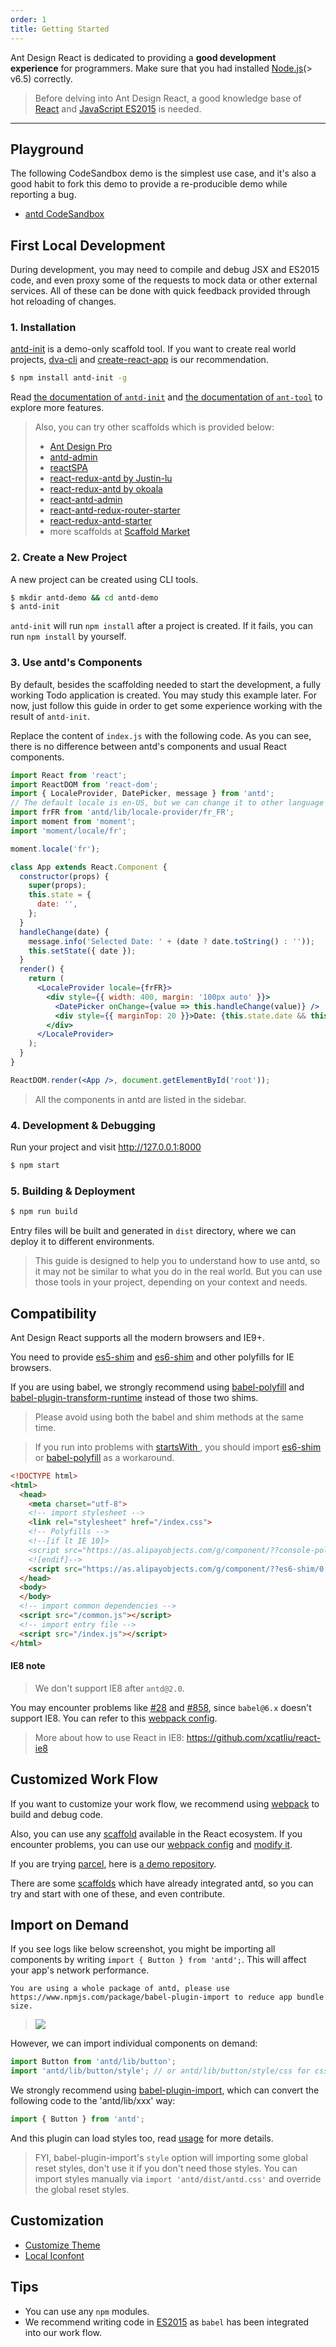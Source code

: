 ```yaml
---
order: 1
title: Getting Started
---
```


Ant Design React is dedicated to providing a **good development experience** for programmers. Make sure that you had installed [Node.js](https://nodejs.org/)(> v6.5) correctly.

> Before delving into Ant Design React, a good knowledge base of [React](http://facebook.github.io/react/) and [JavaScript ES2015](http://babeljs.io/docs/learn-es2015/) is needed.

---

## Playground

The following CodeSandbox demo is the simplest use case, and it's also a good habit to fork this demo to provide a re-producible demo while reporting a bug.

- [antd CodeSandbox](https://u.ant.design/codesandbox-repro)

## First Local Development

During development, you may need to compile and debug JSX and ES2015 code, and even proxy some of the requests to mock data or other external services. All of these can be done with quick feedback provided through hot reloading of changes.

### 1. Installation

[antd-init](https://github.com/ant-design/antd-init/) is a demo-only scaffold tool. If you want to create real world projects, [dva-cli](https://github.com/dvajs/dva-cli) and [create-react-app](https://github.com/facebookincubator/create-react-app) is our recommendation.

```bash
$ npm install antd-init -g
```

Read [the documentation of `antd-init`](https://github.com/ant-design/antd-init/) and [the documentation of `ant-tool`](http://ant-tool.github.io/) to explore more features.

> Also, you can try other scaffolds which is provided below:
>
>   - [Ant Design Pro](http://pro.ant.design/)
>   - [antd-admin](https://github.com/zuiidea/antd-admin)
>   - [reactSPA](https://github.com/JasonBai007/reactSPA)
>   - [react-redux-antd by Justin-lu](https://github.com/Justin-lu/react-redux-antd)
>   - [react-redux-antd by okoala](https://github.com/okoala/react-redux-antd)
>   - [react-antd-admin](https://github.com/fireyy/react-antd-admin)
>   - [react-antd-redux-router-starter](https://github.com/yuzhouisme/react-antd-redux-router-starter)
>   - [react-redux-antd-starter](https://github.com/BetaRabbit/react-redux-antd-starter)
>   - more scaffolds at [Scaffold Market](http://scaffold.ant.design/)

### 2. Create a New Project

A new project can be created using CLI tools.

```bash
$ mkdir antd-demo && cd antd-demo
$ antd-init
```

`antd-init` will run `npm install` after a project is created. If it fails, you can run `npm install` by yourself.

### 3. Use antd's Components

By default, besides the scaffolding needed to start the development, a fully working Todo application is created.
You may study this example later. For now, just follow this guide in order to get some experience working with the result of `antd-init`.

Replace the content of `index.js` with the following code.
As you can see, there is no difference between antd's components and usual React components.

```jsx
import React from 'react';
import ReactDOM from 'react-dom';
import { LocaleProvider, DatePicker, message } from 'antd';
// The default locale is en-US, but we can change it to other language
import frFR from 'antd/lib/locale-provider/fr_FR';
import moment from 'moment';
import 'moment/locale/fr';

moment.locale('fr');

class App extends React.Component {
  constructor(props) {
    super(props);
    this.state = {
      date: '',
    };
  }
  handleChange(date) {
    message.info('Selected Date: ' + (date ? date.toString() : ''));
    this.setState({ date });
  }
  render() {
    return (
      <LocaleProvider locale={frFR}>
        <div style={{ width: 400, margin: '100px auto' }}>
          <DatePicker onChange={value => this.handleChange(value)} />
          <div style={{ marginTop: 20 }}>Date: {this.state.date && this.state.date.toString()}</div>
        </div>
      </LocaleProvider>
    );
  }
}

ReactDOM.render(<App />, document.getElementById('root'));
```

> All the components in antd are listed in the sidebar.

### 4. Development & Debugging

Run your project and visit http://127.0.0.1:8000

```bash
$ npm start
```

### 5. Building & Deployment

```bash
$ npm run build
```

Entry files will be built and generated in `dist` directory, where we can deploy it to different environments.

> This guide is designed to help you to understand how to use antd, so it may not be similar to what you do in the real world.
> But you can use those tools in your project, depending on your context and needs.

## Compatibility

Ant Design React supports all the modern browsers and IE9+.

You need to provide [es5-shim](https://github.com/es-shims/es5-shim) and [es6-shim](https://github.com/paulmillr/es6-shim) and other polyfills for IE browsers.

If you are using babel, we strongly recommend using [babel-polyfill](https://babeljs.io/docs/usage/polyfill/) and [babel-plugin-transform-runtime](https://babeljs.io/docs/plugins/transform-runtime/) instead of those two shims.

> Please avoid using both the babel and shim methods at the same time.

> If you run into problems with [startsWith ](https://github.com/ant-design/ant-design/issues/3400#issuecomment-253181445), you should import  [es6-shim](https://github.com/paulmillr/es6-shim) or [babel-polyfill](https://babeljs.io/docs/usage/polyfill/) as a workaround.

```html
<!DOCTYPE html>
<html>
  <head>
    <meta charset="utf-8">
    <!-- import stylesheet -->
    <link rel="stylesheet" href="/index.css">
    <!-- Polyfills -->
    <!--[if lt IE 10]>
    <script src="https://as.alipayobjects.com/g/component/??console-polyfill/0.2.2/index.js,es5-shim/4.5.7/es5-shim.min.js,es5-shim/4.5.7/es5-sham.min.js,es6-shim/0.35.1/es6-sham.min.js,es6-shim/0.35.1/es6-shim.min.js,html5shiv/3.7.2/html5shiv.min.js,media-match/2.0.2/media.match.min.js"></script>
    <![endif]-->
    <script src="https://as.alipayobjects.com/g/component/??es6-shim/0.35.1/es6-sham.min.js,es6-shim/0.35.1/es6-shim.min.js"></script>
  </head>
  <body>
  </body>
  <!-- import common dependencies -->
  <script src="/common.js"></script>
  <!-- import entry file -->
  <script src="/index.js"></script>
</html>
```

#### IE8 note

> We don't support IE8 after `antd@2.0`.

You may encounter problems like [#28](https://github.com/ant-tool/atool-build/issues/28) and [#858](https://github.com/ant-design/ant-design/issues/858), since `babel@6.x` doesn't support IE8. You can refer to this [webpack config](https://github.com/ant-design/antd-init/blob/f5fb9479ca973fade51fd6754e50f8b3fafbb1df/boilerplate/webpack.config.js#L4-L8).

> More about how to use React in IE8: https://github.com/xcatliu/react-ie8

## Customized Work Flow

If you want to customize your work flow, we recommend using [webpack](http://webpack.github.io/) to build and debug code.

Also, you can use any [scaffold](https://github.com/enaqx/awesome-react#boilerplates) available in the React ecosystem. If you encounter problems, you can use our [webpack config](https://github.com/ant-tool/atool-build/blob/master/src/getWebpackCommonConfig.js) and [modify it](http://ant-tool.github.io/webpack-config.html).

If you are trying [parcel](https://parceljs.org), here is [a demo repository](https://github.com/ant-design/parcel-antd).

There are some [scaffolds](http://scaffold.ant.design/) which have already integrated antd, so you can try and start with one of these, and even contribute.


## Import on Demand

If you see logs like below screenshot, you might be importing all components by writing `import { Button } from 'antd';`. This will affect your app's network performance.

```
You are using a whole package of antd, please use https://www.npmjs.com/package/babel-plugin-import to reduce app bundle size.
```

> ![](https://zos.alipayobjects.com/rmsportal/GHIRszVcmjccgZRakJDQ.png)

However, we can import individual components on demand:

```jsx
import Button from 'antd/lib/button';
import 'antd/lib/button/style'; // or antd/lib/button/style/css for css format file
```

We strongly recommend using [babel-plugin-import](https://github.com/ant-design/babel-plugin-import), which can convert the following code to the 'antd/lib/xxx' way:

```jsx
import { Button } from 'antd';
```

And this plugin can load styles too, read [usage](https://github.com/ant-design/babel-plugin-import#usage) for more details.

> FYI, babel-plugin-import's `style` option will importing some global reset styles, don't use it if you don't need those styles. You can import styles manually via `import 'antd/dist/antd.css'` and override the global reset styles.

## Customization

- [Customize Theme](/docs/react/customize-theme)
- [Local Iconfont](https://github.com/ant-design/antd-init/tree/master/examples/local-iconfont)

## Tips

- You can use any `npm` modules.
- We recommend writing code in [ES2015](http://babeljs.io/blog/2015/06/07/react-on-es6-plus) as `babel` has been integrated into our work flow.
